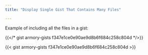 ```yaml
---
title: "Display Single Gist That Contains Many Files"

---
```



Example of including all the files in a gist:

{{</* gist armory-gists f347e1ce0e90ae9d8b6f684c258c804d */>}}

{{< gist armory-gists f347e1ce0e90ae9d8b6f684c258c804d >}}
